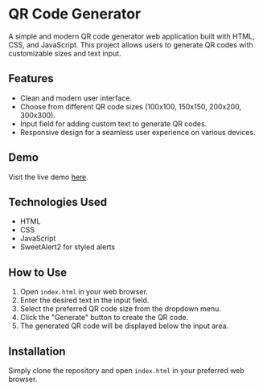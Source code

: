 # QR Code Generator

A simple and modern QR code generator web application built with HTML, CSS, and JavaScript. This project allows users to generate QR codes with customizable sizes and text input.

## Features

- Clean and modern user interface.
- Choose from different QR code sizes (100x100, 150x150, 200x200, 300x300).
- Input field for adding custom text to generate QR codes.
- Responsive design for a seamless user experience on various devices.

## Demo

Visit the live demo [here](https://aminhmidi.github.io/qr-code-generator/).

## Technologies Used

- HTML
- CSS
- JavaScript
- SweetAlert2 for styled alerts

## How to Use

1. Open `index.html` in your web browser.
2. Enter the desired text in the input field.
3. Select the preferred QR code size from the dropdown menu.
4. Click the "Generate" button to create the QR code.
5. The generated QR code will be displayed below the input area.

## Installation

Simply clone the repository and open `index.html` in your preferred web browser.
